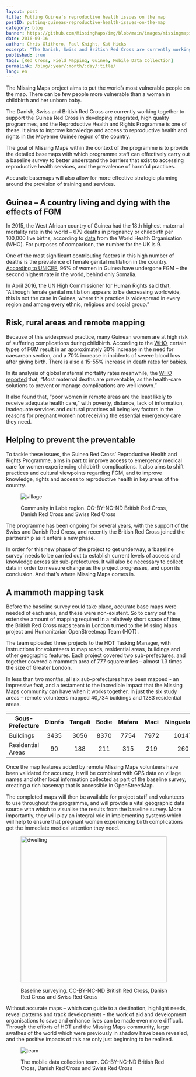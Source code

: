 ```yaml
---
layout: post
title: Putting Guinea’s reproductive health issues on the map
postID: putting-guineas-reproductive-health-issues-on-the-map
category: blog
banner: https://github.com/MissingMaps/img/blob/main/images/missingmaps-blog_20160916_banner.jpg
date: 2016-09-16
author: Chris Glithero, Paul Knight, Kat Hicks
excerpt: "The Danish, Swiss and British Red Cross are currently working together to support the Guinea Red Cross in developing integrated, high quality programmes, and the Reproductive Health and Rights Programme is one of these. It aims to improve knowledge and access to reproductive health and rights in the Moyenne Guinée region of the country."
published: true
tags: [Red Cross, Field Mapping, Guinea, Mobile Data Collection]
permalink: /blog/:year/:month/:day/:title/
lang: en
---
```


The Missing Maps project aims to put the world’s most vulnerable people on the map. There can be few people more vulnerable than a woman in childbirth and her unborn baby.

The Danish, Swiss and British Red Cross are currently working together to support the Guinea Red Cross in developing integrated, high quality programmes, and the Reproductive Health and Rights Programme is one of these. It aims to improve knowledge and access to reproductive health and rights in the Moyenne Guinée region of the country.

The goal of Missing Maps within the context of the programme is to provide the detailed basemaps with which programme staff can effectively carry out a baseline survey to better understand the barriers that exist to accessing reproductive health services, and the prevalence of harmful practices.

Accurate basemaps will also allow for more effective strategic planning around the provision of training and services.

## Guinea – A country living and dying with the effects of FGM

In 2015, the West African country of Guinea had the 18th highest maternal mortality rate in the world – 679 deaths in pregnancy or childbirth per 100,000 live births, according to [data](http://data.worldbank.org/indicator/SH.STA.MMRT/countries/GN?display=default) from the World Health Organisation (WHO). For purposes of comparison, the number for the UK is 9.

One of the most significant contributing factors in this high number of deaths is the prevalence of female genital mutilation in the country. [According to UNICEF](http://www.unicef.org/media/files/UNICEF_FGM_report_July_2013_Hi_res.pdf), 96% of women in Guinea have undergone FGM – the second highest rate in the world, behind only Somalia.

In April 2016, the UN High Commissioner for Human Rights said that, “Although female genital mutilation appears to be decreasing worldwide, this is not the case in Guinea, where this practice is widespread in every region and among every ethnic, religious and social group.”

## Risk, rural areas and remote mapping

Because of this widespread practice, many Guinean women are at high risk of suffering complications during childbirth. According to the [WHO](http://www.who.int/mediacentre/news/releases/2006/pr30/en/), certain types of FGM result in an approximately 30% increase in the need for caesarean section, and a 70% increase in incidents of severe blood loss after giving birth. There is also a 15-55% increase in death rates for babies.

In its analysis of global maternal mortality rates meanwhile, the [WHO reported](http://www.who.int/mediacentre/factsheets/fs348/en/) that, “Most maternal deaths are preventable, as the health-care solutions to prevent or manage complications are well known.”

It also found that, “poor women in remote areas are the least likely to receive adequate health care,” with poverty, distance, lack of information, inadequate services and cultural practices all being key factors in the reasons for pregnant women not receiving the essential emergency care they need.

## Helping to prevent the preventable

To tackle these issues, the Guinea Red Cross’ Reproductive Health and Rights Programme, aims in part to improve access to emergency medical care for women experiencing childbirth complications. It also aims to shift practices and cultural viewpoints regarding FGM, and to improve knowledge, rights and access to reproductive health in key areas of the country.

<figure>
<img src="https://github.com/MissingMaps/img/blob/main/images/missingmaps-blog_20160916_village.jpg" alt="village">
<p class="caption">Community in Labé region. CC-BY-NC-ND British Red Cross, Danish Red Cross and Swiss Red Cross</p>
</figure>

The programme has been ongoing for several years, with the support of the Swiss and Danish Red Cross, and recently the British Red Cross joined the partnership as it enters a new phase.

In order for this new phase of the project to get underway, a ‘baseline survey’ needs to be carried out to establish current levels of access and knowledge across six sub-prefectures. It will also be necessary to collect data in order to measure change as the project progresses, and upon its conclusion. And that’s where Missing Maps comes in.

## A mammoth mapping task

Before the baseline survey could take place, accurate base maps were needed of each area, and these were non-existent. So to carry out the extensive amount of mapping required in a relatively short space of time, the British Red Cross maps team in London turned to the Missing Maps project and Humanitarian OpenStreetmap Team (HOT) .

The team uploaded three projects to the HOT Tasking Manager, with instructions for volunteers to map roads, residential areas, buildings and other geographic features. Each project covered two sub-prefectures, and together covered a mammoth area of 777 square miles – almost 1.3 times the size of Greater London.

In less than two months, all six sub-prefectures have been mapped - an impressive feat, and a testament to the incredible impact that the Missing Maps community can have when it works together. In just the six study areas – remote volunteers mapped 40,734 buildings and 1283 residential areas.




| Sous-Prefecture    | Dionfo | Tangali |	Bodie  |	Mafara |	Maci |	Ninguelande | *Total*   |
| -------------------|:------:|:-------:|:------:|:-------:|:-----:|:------------:|:---------:|
| Buildings          | 3435   |3056	    | 8370   |	7754   |7972   |10147         |40734      |
| Residential Areas  | 90     |188	    |211     |	315    |219    |260           |1283       |




Once the map features added by remote Missing Maps volunteers have been validated for accuracy, it will be combined with GPS data on village names and other local information collected as part of the baseline survey, creating a rich basemap that is accessible in OpenStreetMap.

The completed maps will then be available for project staff and volunteers to use throughout the programme, and will provide a vital geographic data source with which to visualise the results from the baseline survey.  More importantly, they will play an integral role in implementing systems which will help to ensure that pregnant women experiencing birth complications get the immediate medical attention they need.

<figure>
<img src="https://github.com/MissingMaps/img/blob/main/images/missingmaps-blog_20160916_dwelling.jpg" alt="dwelling" style="width: 400px;">
<p class="caption">Baseline surveying. CC-BY-NC-ND British Red Cross, Danish Red Cross and Swiss Red Cross</p>
</figure>

Without accurate maps – which can guide to a destination, highlight needs, reveal patterns and track developments - the work of aid and development organisations to save and enhance lives can be made even more difficult. Through the efforts of HOT and the Missing Maps community, large swathes of the world which were previously in shadow have been revealed, and the positive impacts of this are only just beginning to be realised.

<figure>
<img src="https://github.com/MissingMaps/img/blob/main/images/missingmaps-blog_20160916_team.jpg" alt="team">
<p class="caption">The mobile data collection team. CC-BY-NC-ND British Red Cross, Danish Red Cross and Swiss Red Cross</p>
</figure>
